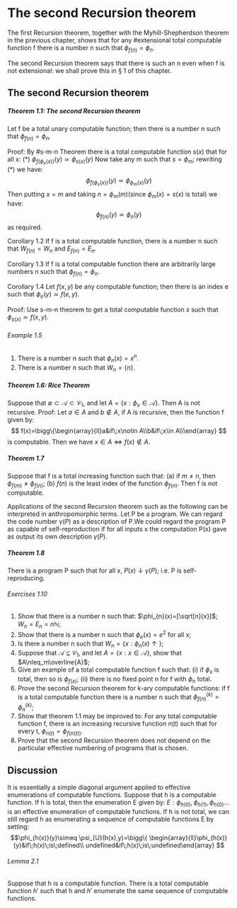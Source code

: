 
# The second Recursion theorem
The first Recursion theorem, together with the Myhill-Shepherdson theorem in the previous chapter, shows that for any #extensional total computable function f there is a number n such that $\phi_{f(n)}=\phi_n$.

The second Recursion theorem says that there is such an n even when f is not extensional: we shall prove this in § 1 of this chapter.

## The second Recursion theorem
##### Theorem 1.1: The second Recursion theorem
Let f be a total unary computable function; then there is a number n such that $\phi_{f(n)}=\phi_{n}$.

Proof: By #s-m-n Theorem there is a total computable function $s(x)$ that for all x:
(*) $\phi_{f(\phi_{x}(x))}(y)\simeq \phi_{s(x)}(y)$
Now take any m such that $s=\phi_{m}$; rewriting (\*) we have:
$$\phi_{f(\phi_{x}(x))}(y)\simeq \phi_{\phi_{m}(x)}(y)$$
Then putting $x=m$ and taking $n=\phi_{m}(m)$(since $\phi_{m}(x)=s(x)$ is total) we have:
$$\phi_{f(n)}(y)\simeq\phi_{n}(y)$$
as required.

Corollary 1.2
If f is a total computable function, there is a number n such that $W_{f(n)}=W_n$ and $E_{f(n)}=E_{n}$.

Corollary 1.3
If f is a total computable function there are arbitrarily large 
numbers n such that $\phi_{f(n)}=\phi_{n}$.

Corollary 1.4
Let $f(x,y)$ be any computable function; then there is an index e 
such that $\phi_{e}(y)\simeq f(e,y)$.

Proof: Use s-m-n theorem to get a total computable function $s$ such that $\phi_{s(x)}\simeq f(x,y)$. 

###### Example 1.5
1. There is a number n such that $\phi_{n}(x)=x^{n}$.
2. There is a number n such that $W_{n}=\{n\}$.

##### Theorem 1.6: Rice Theorem
Suppose that $\emptyset\subset\mathscr{A}\subset\mathscr{C}_1$, and let $A=\{x:\phi_x\in\mathscr{A}\}$. Then A is not recursive.
Proof: Let $a\in A$ and $b\notin A$, if A is recursive, then the function f given by:
$$
f(x)=\bigg\{\begin{array}{ll}a&if\;x\notin A\\b&if\;x\in A\\\end{array}
$$
is computable. Then we have $x\in A\Leftrightarrow f(x)\notin A$.

##### Theorem 1.7
Suppose that f is a total increasing function such that:
(a) if $m\neq n$, then $\phi_{f(m)}\neq \phi_{f(n)}$;
(b) $f(n)$ is the least index of the function $\phi_{f(n)}$.
Then f is not computable.

Applications of the second Recursion theorem such as the following can be interpreted in anthropomorphic terms.
Let P be a program. We can regard the code number $\gamma(P)$ as a description of P.We could regard the program P as capable of self-reproduction if for all inputs x the computation P(x) gave as output its own description $\gamma(P)$.

##### Theorem 1.8
There is a program P such that for all x, $P(x)\downarrow\gamma(P)$; i.e. P is self-reproducing.

###### Exercises 1.10
1. Show that there is a number n such that: 
	$\phi_{n}(x)=[\sqrt[n]{x}]$;
	$W_n=E_n=n\mathbb{N}$;
3. Show that there is a number n such that $\phi_{e}(x)=e^2$ for all x;
4. Is there a number n such that $W_{n}=\{x:\phi_{n}(x)\uparrow\}$;
5. Suppose that $\mathscr{A}\subseteq\mathscr{C}_1$, and let $A=\{x:x\in\mathscr{A}\}$, show that $A\nleq_m\overline{A}$;
6. Give an example of a total computable function f such that: 
	(i) if $\phi_{x}$ is total, then so is $\phi_{f(x)}$;
	(ii) there is no fixed point n for f with $\phi_{n}$ total.
7. Prove the second Recursion theorem for k-ary computable 
functions: if f is a total computable function there is a number n 
such that $\phi^{(k)}_{f(n)}=\phi^{(k)}_{n}$;
8. Show that theorem 1.1 may be improved to: For any total 
computable function f, there is an increasing recursive function $n(t)$ such that for every t, $\phi_{n(t)}=\phi_{f(n(t))}$.
9. Prove that the second Recursion theorem does not depend on 
the particular effective numbering of programs that is chosen.

## Discussion
It is essentially a simple diagonal argument applied to effective enumerations of computable functions.
Suppose that h is a computable function. If h is total, then the 
enumeration E given by:
$E:\phi_{h(0)},\phi_{h(1)},\phi_{h(0)}\dots$
is an effective enumeration of computable functions.
If h is not total, we can still regard h as enumerating a sequence of computable functions E by setting:
$$\phi_{h(x)}(y)\simeq \psi_{U}(h(x),y)=\bigg\{
\begin{array}{ll}\phi_{h(x)}(y)&if\;h(x)\;is\;defined\\
undefined&if\;h(x)\;is\;undefined\end{array}
$$
###### Lemma 2.1
Suppose that h is a computable function. There is a total computable function $h'$ such that h and $h'$ enumerate the same sequence of computable functions.



